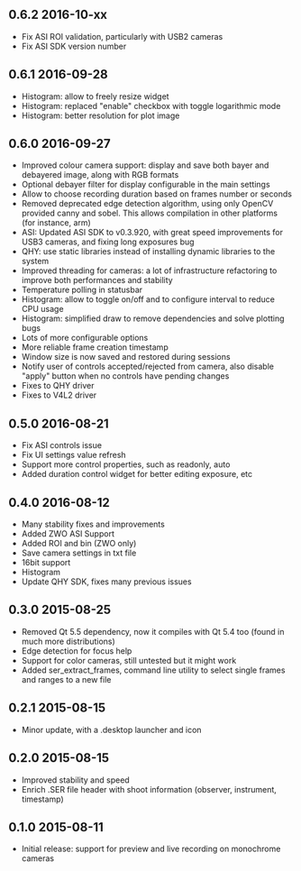 ## 0.6.2 2016-10-xx
 - Fix ASI ROI validation, particularly with USB2 cameras
 - Fix ASI SDK version number

## 0.6.1 2016-09-28
 - Histogram: allow to freely resize widget
 - Histogram: replaced "enable" checkbox with toggle logarithmic mode
 - Histogram: better resolution for plot image
 
## 0.6.0 2016-09-27
 - Improved colour camera support: display and save both bayer and debayered image, along with RGB formats
 - Optional debayer filter for display configurable in the main settings
 - Allow to choose recording duration based on frames number or seconds
 - Removed deprecated edge detection algorithm, using only OpenCV provided canny and sobel. This allows compilation in other platforms (for instance, arm)
 - ASI: Updated ASI SDK to v0.3.920, with great speed improvements for USB3 cameras, and fixing long exposures bug
 - QHY: use static libraries instead of installing dynamic libraries to the system
 - Improved threading for cameras: a lot of infrastructure refactoring to improve both performances and stability
 - Temperature polling in statusbar
 - Histogram: allow to toggle on/off and to configure interval to reduce CPU usage
 - Histogram: simplified draw to remove dependencies and solve plotting bugs
 - Lots of more configurable options
 - More reliable frame creation timestamp
 - Window size is now saved and restored during sessions
 - Notify user of controls accepted/rejected from camera, also disable "apply" button when no controls have pending changes
 - Fixes to QHY driver
 - Fixes to V4L2 driver
 
## 0.5.0 2016-08-21
 - Fix ASI controls issue
 - Fix UI settings value refresh
 - Support more control properties, such as readonly, auto
 - Added duration control widget for better editing exposure, etc

## 0.4.0 2016-08-12
 - Many stability fixes and improvements
 - Added ZWO ASI Support
 - Added ROI and bin (ZWO only)
 - Save camera settings in txt file
 - 16bit support
 - Histogram
 - Update QHY SDK, fixes many previous issues

## 0.3.0 2015-08-25
 - Removed Qt 5.5 dependency, now it compiles with Qt 5.4 too (found in much more distributions)
 - Edge detection for focus help
 - Support for color cameras, still untested but it might work
 - Added ser_extract_frames, command line utility to select single frames and ranges to a new file
 
## 0.2.1 2015-08-15
 - Minor update, with a .desktop launcher and icon

## 0.2.0 2015-08-15
 - Improved stability and speed
 - Enrich .SER file header with shoot information (observer, instrument, timestamp)

## 0.1.0 2015-08-11
 - Initial release: support for preview and live recording on monochrome cameras
